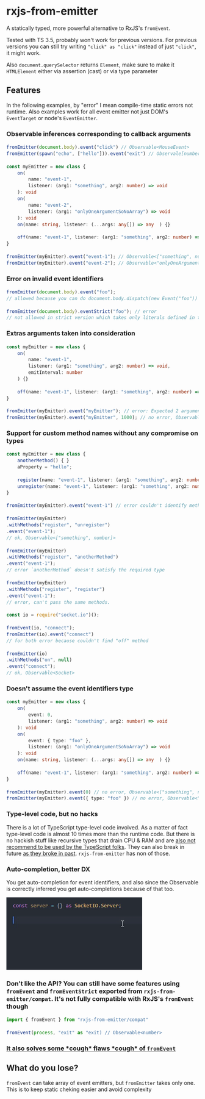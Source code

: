 # rxjs-from-emitter

A statically typed, more powerful alternative to RxJS's `fromEvent`.

Tested with TS 3.5, probably won't work for previous versions. For previous versions you can still try writing `"click" as "click"` instead of just `"click"`, it might work.

Also `document.querySelector` returns `Element`, make sure to make it `HTMLElement` either via assertion (cast) or via type parameter

## Features

In the following examples, by "error" I mean compile-time static errors not runtime. Also examples work for all event emitter not just DOM's `EventTarget` or node's `EventEmitter`.

### Observable inferences corresponding to callback arguments

```typescript
fromEmitter(document.body).event("click") // Observable<MouseEvent>
fromEmitter(spawn("echo", ["hello"])).event("exit") // Observale[number | null, string | null]>

const myEmitter = new class {
    on(
        name: "event-1",
        listener: (arg1: "something", arg2: number) => void
    ): void
    on(
        name: "event-2",
        listener: (arg1: "onlyOneArgumentSoNoArray") => void
    ): void
    on(name: string, listener: (...args: any[]) => any  ) {}

    off(name: "event-1", listener: (arg1: "something", arg2: number) => void) {}
}

fromEmitter(myEmitter).event("event-1"); // Observable<["something", number]>
fromEmitter(myEmitter).event("event-2"); // Observable<"onlyOneArgumentSoNoArray">

```

### Error on invalid event identifiers

```typescript
fromEmitter(document.body).event("foo");
// allowed because you can do document.body.dispatch(new Event("foo"))

fromEmitter(document.body).eventStrict("foo"); // error
// not allowed in strict version which takes only literals defined in the type.

```

### Extras arguments taken into consideration

```typescript
const myEmitter = new class {
    on(
        name: "event-1",
        listener: (arg1: "something", arg2: number) => void,
        emitInterval: number
    ) {}

    off(name: "event-1", listener: (arg1: "something", arg2: number) => void) {}
}

fromEmitter(myEmitter).event("myEmitter"); // error: Expected 2 arguments, but got 1.
fromEmitter(myEmitter).event("myEmitter", 1000); // no error, Observable<["something", number]>
```

### Support for custom method names without any compromise on types

```typescript
const myEmitter = new class {
    anotherMethod() { }
    aProperty = "hello";

    register(name: "event-1", listener: (arg1: "something", arg2: number) => void) {}
    unregister(name: "event-1", listener: (arg1: "something", arg2: number) => void) {}
}

fromEmitter(myEmitter).event("event-1") // error couldn't identify methods

fromEmitter(myEmitter)
.withMethods("register", "unregister")
.event("event-1");
// ok, Observable<["something", number]>

fromEmitter(myEmitter)
.withMethods("register", "anotherMethod")
.event("event-1");
// error `anotherMethod` doesn't satisfy the required type

fromEmitter(myEmitter)
.withMethods("register", "register")
.event("event-1");
// error, can't pass the same methods.

const io = require("socket.io")();

fromEvent(io, "connect");
fromEmitter(io).event("connect")
// for both error because couldn't find "off" method

fromEmitter(io)
.withMethods("on", null)
.event("connect");
// ok, Observable<Socket>

```

### Doesn't assume the event identifiers type

```typescript
const myEmitter = new class {
    on(
        event: 0,
        listener: (arg1: "something", arg2: number) => void
    ): void
    on(
        event: { type: "foo" },
        listener: (arg1: "onlyOneArgumentSoNoArray") => void
    ): void
    on(name: string, listener: (...args: any[]) => any  ) {}

    off(name: "event-1", listener: (arg1: "something", arg2: number) => void) {}
}

fromEmitter(myEmitter).event(0) // no error, Observable<["something", number]>
fromEmitter(myEmitter).event({ type: "foo" }) // no error, Observable<"onlyOneArgumentSoNoArray">
```

### Type-level code, but no hacks

There is a lot of TypeScript type-level code involved. As a matter of fact type-level code is almost 10 times more than the runtime code.
But there is no hackish stuff like recursive types that drain CPU & RAM and are [also not recommend to be used by the TypeScript folks](https://github.com/microsoft/TypeScript/pull/24897#issuecomment-401418254). They can also break in future [as they broke in past](https://github.com/microsoft/TypeScript/issues/30188#issue-416399563). `rxjs-from-emitter` has non of those.

### Auto-completion, better DX

You get auto-completion for event identifiers, and also since the Observable is correctly inferred you get auto-completions because of that too.

![Auto-completion, better DX](docs/better-dx.gif)

### Don't like the API? You can still have some features using `fromEvent` and `fromEventStrict` exported from `rxjs-from-emitter/compat`. It's not fully compatible with RxJS's `fromEvent` though

```typescript
import { fromEvent } from "rxjs-from-emitter/compat"

fromEvent(process, "exit" as "exit) // Observable<number>
```

### [It also solves some \*cough* flaws \*cough* of `fromEvent`](https://github.com/devanshj/rxjs-from-emitter/blob/master/docs/solving-some-from-event-flaws.md)

## What do you lose?

`fromEvent` can take array of event emitters, but `fromEmitter` takes only one. This is to keep static cheking easier and avoid complexity
